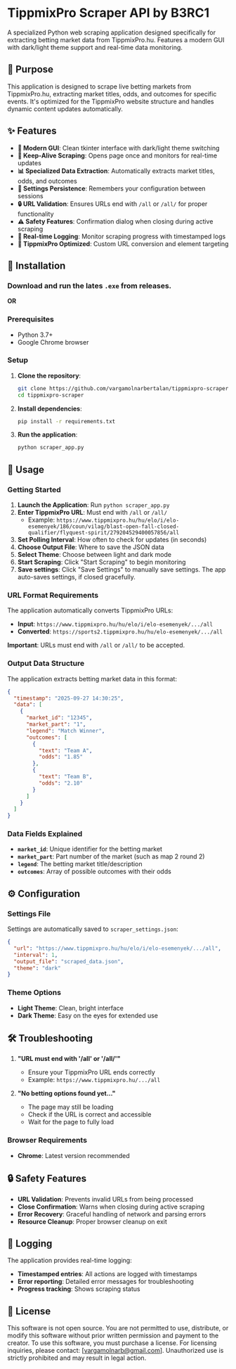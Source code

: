 # TippmixPro Scraper API by B3RC1

A specialized Python web scraping application designed specifically for extracting betting market data from TippmixPro.hu. Features a modern GUI with dark/light theme support and real-time data monitoring.

## 🎯 **Purpose**

This application is designed to scrape live betting markets from TippmixPro.hu, extracting market titles, odds, and outcomes for specific events. It's optimized for the TippmixPro website structure and handles dynamic content updates automatically.

## ✨ **Features**

- **🎨 Modern GUI**: Clean tkinter interface with dark/light theme switching
- **🔄 Keep-Alive Scraping**: Opens page once and monitors for real-time updates
- **📊 Specialized Data Extraction**: Automatically extracts market titles, odds, and outcomes
- **💾 Settings Persistence**: Remembers your configuration between sessions
- **🔒 URL Validation**: Ensures URLs end with `/all` or `/all/` for proper functionality
- **⚠️ Safety Features**: Confirmation dialog when closing during active scraping
- **📝 Real-time Logging**: Monitor scraping progress with timestamped logs
- **🎯 TippmixPro Optimized**: Custom URL conversion and element targeting

## 🚀 **Installation**

### Download and run the lates `.exe` from releases.

**OR**

### Prerequisites
- Python 3.7+
- Google Chrome browser

### Setup
1. **Clone the repository**:
   ```bash
   git clone https://github.com/vargamolnarbertalan/tippmixpro-scraper.git
   cd tippmixpro-scraper
   ```

2. **Install dependencies**:
   ```bash
   pip install -r requirements.txt
   ```

3. **Run the application**:
   ```bash
   python scraper_app.py
   ```

## 📖 **Usage**

### Getting Started

1. **Launch the Application**: Run `python scraper_app.py`
2. **Enter TippmixPro URL**: Must end with `/all` or `/all/`
   - Example: `https://www.tippmixpro.hu/hu/elo/i/elo-esemenyek/186/coun/vilag/blast-open-fall-closed-qualifier/flyquest-spirit/279204529400057856/all`
3. **Set Polling Interval**: How often to check for updates (in seconds)
4. **Choose Output File**: Where to save the JSON data
5. **Select Theme**: Choose between light and dark mode
6. **Start Scraping**: Click "Start Scraping" to begin monitoring
7. **Save settings**: Click "Save Settings" to manually save settings. The app auto-saves settings, if closed gracefully.

### URL Format Requirements

The application automatically converts TippmixPro URLs:
- **Input**: `https://www.tippmixpro.hu/hu/elo/i/elo-esemenyek/.../all`
- **Converted**: `https://sports2.tippmixpro.hu/hu/elo-esemenyek/.../all`

**Important**: URLs must end with `/all` or `/all/` to be accepted.

### Output Data Structure

The application extracts betting market data in this format:

```json
{
  "timestamp": "2025-09-27 14:30:25",
  "data": [
    {
      "market_id": "12345",
      "market_part": "1",
      "legend": "Match Winner",
      "outcomes": [
        {
          "text": "Team A",
          "odds": "1.85"
        },
        {
          "text": "Team B", 
          "odds": "2.10"
        }
      ]
    }
  ]
}
```

### Data Fields Explained

- **`market_id`**: Unique identifier for the betting market
- **`market_part`**: Part number of the market (such as map 2 round 2)
- **`legend`**: The betting market title/description
- **`outcomes`**: Array of possible outcomes with their odds

## ⚙️ **Configuration**

### Settings File

Settings are automatically saved to `scraper_settings.json`:

```json
{
  "url": "https://www.tippmixpro.hu/hu/elo/i/elo-esemenyek/.../all",
  "interval": 1,
  "output_file": "scraped_data.json",
  "theme": "dark"
}
```

### Theme Options

- **Light Theme**: Clean, bright interface
- **Dark Theme**: Easy on the eyes for extended use


## 🛠️ **Troubleshooting**


1. **"URL must end with '/all' or '/all/'"**
   - Ensure your TippmixPro URL ends correctly
   - Example: `https://www.tippmixpro.hu/.../all`

2. **"No betting options found yet..."**
   - The page may still be loading
   - Check if the URL is correct and accessible
   - Wait for the page to fully load

### Browser Requirements

- **Chrome**: Latest version recommended

## 🔒 **Safety Features**

- **URL Validation**: Prevents invalid URLs from being processed
- **Close Confirmation**: Warns when closing during active scraping
- **Error Recovery**: Graceful handling of network and parsing errors
- **Resource Cleanup**: Proper browser cleanup on exit

## 📝 **Logging**

The application provides real-time logging:
- **Timestamped entries**: All actions are logged with timestamps
- **Error reporting**: Detailed error messages for troubleshooting
- **Progress tracking**: Shows scraping status


## 📄 **License**

This software is not open source. You are not permitted to use, distribute, or modify this software without prior written permission and payment to the creator.
To use this software, you must purchase a license.
For licensing inquiries, please contact: [vargamolnarb@gmail.com].
Unauthorized use is strictly prohibited and may result in legal action.